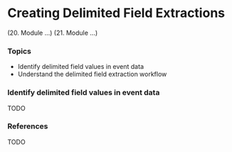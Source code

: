 # Creating Delimited Field Extractions
(20. Module ...)
(21. Module ...)

### Topics
* Identify delimited field values in event data
* Understand the delimited field extraction workflow

### Identify delimited field values in event data
TODO
 
### References
TODO

